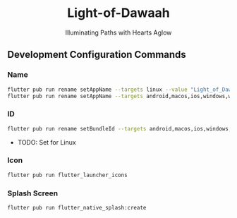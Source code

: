 <div align="center">

# Light-of-Dawaah

Illuminating Paths with Hearts Aglow

</div>

## Development Configuration Commands

### Name

```sh
flutter pub run rename setAppName --targets linux --value "Light_of_Dawaah"
flutter pub run rename setAppName --targets android,macos,ios,windows,web --value "Light of Dawaah"
```

### ID

```sh
flutter pub run rename setBundleId --targets android,macos,ios,windows,web --value "tryos_labs.light_of_dawaah"
```

- TODO: Set for Linux


### Icon

```sh
flutter pub run flutter_launcher_icons
```

### Splash Screen

```sh
flutter pub run flutter_native_splash:create
```
